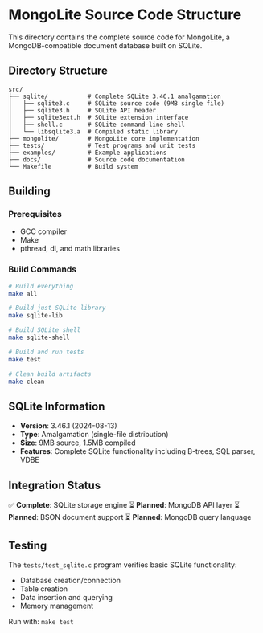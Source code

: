 # MongoLite Source Code Structure

This directory contains the complete source code for MongoLite, a MongoDB-compatible document database built on SQLite.

## Directory Structure

```
src/
├── sqlite/           # Complete SQLite 3.46.1 amalgamation
│   ├── sqlite3.c     # SQLite source code (9MB single file)
│   ├── sqlite3.h     # SQLite API header
│   ├── sqlite3ext.h  # SQLite extension interface
│   ├── shell.c       # SQLite command-line shell
│   └── libsqlite3.a  # Compiled static library
├── mongolite/        # MongoLite core implementation
├── tests/            # Test programs and unit tests
├── examples/         # Example applications
├── docs/             # Source code documentation
└── Makefile          # Build system

```

## Building

### Prerequisites
- GCC compiler
- Make
- pthread, dl, and math libraries

### Build Commands

```bash
# Build everything
make all

# Build just SQLite library
make sqlite-lib

# Build SQLite shell
make sqlite-shell

# Build and run tests
make test

# Clean build artifacts
make clean
```

## SQLite Information

- **Version**: 3.46.1 (2024-08-13)
- **Type**: Amalgamation (single-file distribution)
- **Size**: 9MB source, 1.5MB compiled
- **Features**: Complete SQLite functionality including B-trees, SQL parser, VDBE

## Integration Status

✅ **Complete**: SQLite storage engine
⏳ **Planned**: MongoDB API layer
⏳ **Planned**: BSON document support
⏳ **Planned**: MongoDB query language

## Testing

The `tests/test_sqlite.c` program verifies basic SQLite functionality:
- Database creation/connection
- Table creation
- Data insertion and querying  
- Memory management

Run with: `make test`